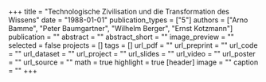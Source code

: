 +++
title = "Technologische Zivilisation und die Transformation des Wissens"
date = "1988-01-01"
publication_types = ["5"]
authors = ["Arno Bamme", "Peter Baumgartner", "Wilhelm Berger", "Ernst Kotzmann"]
publication = ""
abstract = ""
abstract_short = ""
image_preview = ""
selected = false
projects = []
tags = []
url_pdf = ""
url_preprint = ""
url_code = ""
url_dataset = ""
url_project = ""
url_slides = ""
url_video = ""
url_poster = ""
url_source = ""
math = true
highlight = true
[header]
image = ""
caption = ""
+++
